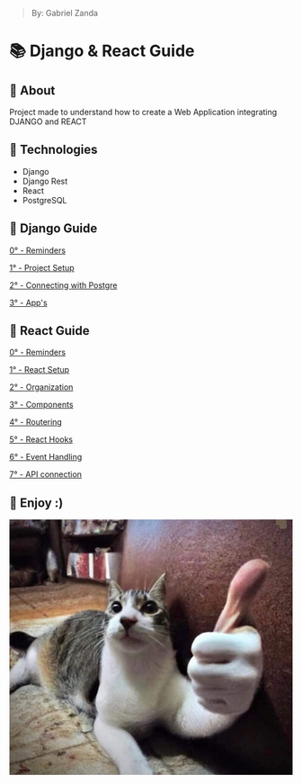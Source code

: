 > By: Gabriel Zanda

# 📚 Django & React Guide

## 📌 About

Project made to understand how to create a Web Application integrating DJANGO and REACT

## 📌 Technologies

-   Django
-   Django Rest
-   React
-   PostgreSQL

## 📌 Django Guide

[0° - Reminders](/>%20DJANGO%20GUIDE/0.%20Reminders.md)

[1° - Project Setup](/>%20DJANGO%20GUIDE/1.%20Project%20Setup.md)

[2° - Connecting with Postgre](/>%20DJANGO%20GUIDE/2.%20Connecting%20With%20Postgre.md)

[3° - App's](/>%20DJANGO%20GUIDE/3.%20App's.md)

## 📌 React Guide

[0° - Reminders](/>%20REACT%20GUIDE/0.%20Reminders.md)

[1° - React Setup](/>%20REACT%20GUIDE/1.%20React%20Setup.md)

[2° - Organization](/>%20REACT%20GUIDE/2.%20Organization.md)

[3° - Components](/>%20REACT%20GUIDE/3.%20Components.md)

[4° - Routering](/>%20REACT%20GUIDE/4.%20Routering.md)

[5° - React Hooks](/>%20REACT%20GUIDE/5.%20React%20Hooks.md)

[6° - Event Handling](/>%20REACT%20GUIDE/6.%20Event%20Handling.md)

[7° - API connection](/>%20REACT%20GUIDE/7.%20API%20connection.md)

## 📌 Enjoy :)

![utitled](/Images/CatLike.jpg)
